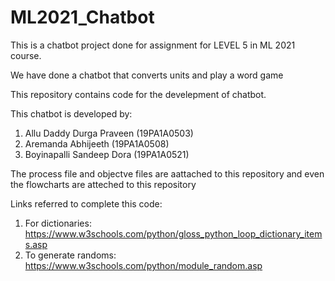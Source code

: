 # ML2021_Chatbot



This is a chatbot project done for assignment for LEVEL 5 in ML 2021 course.


We have done a chatbot that converts units and play a word game





This repository contains code for the develepment of chatbot.

This chatbot is developed by:
  1. Allu Daddy Durga Praveen  (19PA1A0503)
  2. Aremanda Abhijeeth (19PA1A0508)
  3. Boyinapalli Sandeep Dora (19PA1A0521)
  
  
 The process file and objectve files are aattached to this repository and even the flowcharts are atteched to this repository




Links referred to complete this code:
  1. For dictionaries: https://www.w3schools.com/python/gloss_python_loop_dictionary_items.asp
  2. To generate randoms: https://www.w3schools.com/python/module_random.asp

